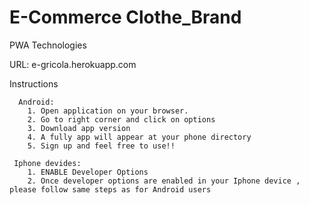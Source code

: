 # E-Commerce Clothe_Brand

  PWA Technologies

  URL: e-gricola.herokuapp.com                                                                  

  Instructions
    
      Android: 
        1. Open application on your browser.
        2. Go to right corner and click on options
        3. Download app version
        4. A fully app will appear at your phone directory
        5. Sign up and feel free to use!! 
                                                                           
     Iphone devides:
        1. ENABLE Developer Options
        2. Once developer options are enabled in your Iphone device , please follow same steps as for Android users                                                                  
                                                                               
